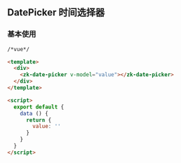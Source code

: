 ## DatePicker 时间选择器

### 基本使用

```html
/*vue*/

<template>
  <div>
    <zk-date-picker v-model="value"></zk-date-picker>
  </div>
</template>

<script>
  export default {
    data () {
      return {
        value: ''
      }
    }
  }
</script>
```